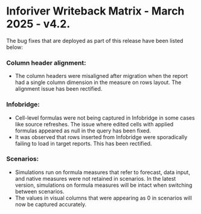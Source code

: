 # Inforiver Writeback Matrix - March 2025 - v4.2.

The bug fixes that are deployed as part of this release have been listed below:

### Column header alignment:

* The column headers were misaligned after migration when the report had a single column dimension in the measure on rows layout. The alignment issue has been rectified.

### Infobridge:

* Cell-level formulas were not being captured in Infobridge in some cases like source refreshes. The issue where edited cells with applied formulas appeared as null in the query has been fixed.
* It was observed that rows inserted from Infobridge were sporadically failing to load in target reports. This has been rectified.

### Scenarios:

* Simulations run on formula measures that refer to forecast, data input, and native measures were not retained in scenarios. In the latest version,  &#x20;simulations on formula measures will be intact when switching between scenarios.
* The values in visual columns that were appearing as 0 in scenarios will now be captured accurately.
